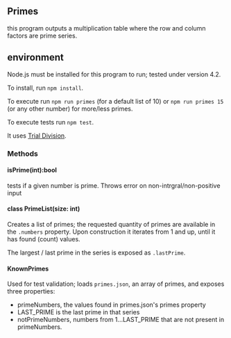 ## Primes

this program outputs a multiplication table where the row and column factors are prime series.

## environment

Node.js must be installed for this program to run; tested under version 4.2.

To install, run `npm install`.

To execute run `npm run primes` (for a default list of 10) or `npm run primes 15` (or any other number) for more/less primes. 

To execute tests run `npm test`. 

It uses [Trial Division](https://en.wikipedia.org/wiki/Prime_number). 

### Methods 

#### isPrime(int):bool

tests if a given number is prime. Throws error on non-intrgral/non-positive input

#### class PrimeList(size: int)

Creates a list of primes; the requested quantity of primes are available in the `.numbers` property.
Upon construction it iterates from 1 and up, until it has found (count) values.

The largest / last prime in the series is exposed as `.lastPrime`. 

#### KnownPrimes

Used for test validation; loads `primes.json`, an array of primes, and exposes three properties:

* primeNumbers, the values found in primes.json's primes property
* LAST_PRIME is the last prime in that series
* notPrimeNumbers, numbers from 1...LAST_PRIME that are not present in primeNumbers.